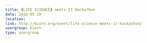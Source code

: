 ```yaml
---
title: {LIFE SCIENCE} meets IT Hackathon
date: 2016-05-20
location: 
link: http://biorn.org/event/life-science-meets-it-hackathon/
usergroup: biorn
type: usergroup
---
```

